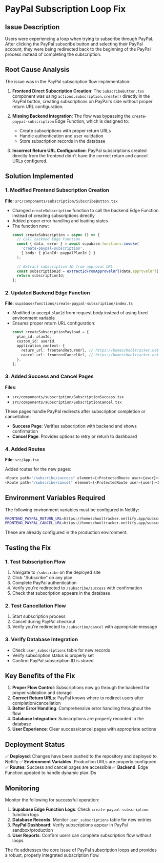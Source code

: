 # PayPal Subscription Loop Fix

## Issue Description
Users were experiencing a loop when trying to subscribe through PayPal. After clicking the PayPal subscribe button and selecting their PayPal account, they were being redirected back to the beginning of the PayPal process instead of completing the subscription.

## Root Cause Analysis
The issue was in the PayPal subscription flow implementation:

1. **Frontend Direct Subscription Creation**: The `SubscribeButton.tsx` component was using `actions.subscription.create()` directly in the PayPal button, creating subscriptions on PayPal's side without proper return URL configuration.

2. **Missing Backend Integration**: The flow was bypassing the `create-paypal-subscription` Edge Function, which is designed to:
   - Create subscriptions with proper return URLs
   - Handle authentication and user validation
   - Store subscription records in the database

3. **Incorrect Return URL Configuration**: PayPal subscriptions created directly from the frontend didn't have the correct return and cancel URLs configured.

## Solution Implemented

### 1. Modified Frontend Subscription Creation
**File**: `src/components/subscription/SubscribeButton.tsx`

- Changed `createSubscription` function to call the backend Edge Function instead of creating subscriptions directly
- Added proper error handling and loading states
- The function now:
  ```typescript
  const createSubscription = async () => {
    // Call backend Edge Function
    const { data, error } = await supabase.functions.invoke(
      'create-paypal-subscription',
      { body: { planId: paypalPlanId } }
    );
    
    // Extract subscription ID from approval URL
    const subscriptionId = extractIdFromApprovalUrl(data.approvalUrl);
    return subscriptionId;
  };
  ```

### 2. Updated Backend Edge Function
**File**: `supabase/functions/create-paypal-subscription/index.ts`

- Modified to accept `planId` from request body instead of using fixed environment variable
- Ensures proper return URL configuration:
  ```typescript
  const createSubscriptionPayload = {
    plan_id: planId,
    custom_id: userId,
    application_context: {
      return_url: frontendReturnUrl, // https://homeschooltracker.netlify.app/subscribe/success
      cancel_url: frontendCancelUrl, // https://homeschooltracker.netlify.app/subscribe/cancel
    },
  };
  ```

### 3. Added Success and Cancel Pages
**Files**: 
- `src/components/subscription/SubscriptionSuccess.tsx`
- `src/components/subscription/SubscriptionCancel.tsx`

These pages handle PayPal redirects after subscription completion or cancellation:

- **Success Page**: Verifies subscription with backend and shows confirmation
- **Cancel Page**: Provides options to retry or return to dashboard

### 4. Added Routes
**File**: `src/App.tsx`

Added routes for the new pages:
```typescript
<Route path="/subscribe/success" element={<ProtectedRoute user={user}><SubscriptionSuccess /></ProtectedRoute>} />
<Route path="/subscribe/cancel" element={<ProtectedRoute user={user}><SubscriptionCancel /></ProtectedRoute>} />
```

## Environment Variables Required

The following environment variables must be configured in Netlify:

```bash
FRONTEND_PAYPAL_RETURN_URL=https://homeschooltracker.netlify.app/subscribe/success
FRONTEND_PAYPAL_CANCEL_URL=https://homeschooltracker.netlify.app/subscribe/cancel
```

These are already configured in the production environment.

## Testing the Fix

### 1. Test Subscription Flow
1. Navigate to `/subscribe` on the deployed site
2. Click "Subscribe" on any plan
3. Complete PayPal authentication
4. Verify you're redirected to `/subscribe/success` with confirmation
5. Check that subscription appears in the database

### 2. Test Cancellation Flow
1. Start subscription process
2. Cancel during PayPal checkout
3. Verify you're redirected to `/subscribe/cancel` with appropriate message

### 3. Verify Database Integration
- Check `user_subscriptions` table for new records
- Verify subscription status is properly set
- Confirm PayPal subscription ID is stored

## Key Benefits of the Fix

1. **Proper Flow Control**: Subscriptions now go through the backend for proper validation and storage
2. **Correct Return URLs**: PayPal knows where to redirect users after completion/cancellation
3. **Better Error Handling**: Comprehensive error handling throughout the flow
4. **Database Integration**: Subscriptions are properly recorded in the database
5. **User Experience**: Clear success/cancel pages with appropriate actions

## Deployment Status

✅ **Deployed**: Changes have been pushed to the repository and deployed to Netlify
✅ **Environment Variables**: Production URLs are properly configured
✅ **Routes**: Success and cancel pages are accessible
✅ **Backend**: Edge Function updated to handle dynamic plan IDs

## Monitoring

Monitor the following for successful operation:

1. **Supabase Edge Function Logs**: Check `create-paypal-subscription` function logs
2. **Database Records**: Monitor `user_subscriptions` table for new entries
3. **PayPal Dashboard**: Verify subscriptions appear in PayPal sandbox/production
4. **User Reports**: Confirm users can complete subscription flow without loops

The fix addresses the core issue of PayPal subscription loops and provides a robust, properly integrated subscription flow. 
